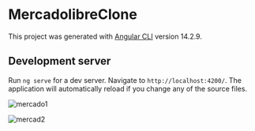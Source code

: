 # MercadolibreClone

This project was generated with [Angular CLI](https://github.com/angular/angular-cli) version 14.2.9.

## Development server

Run `ng serve` for a dev server. Navigate to `http://localhost:4200/`. The application will automatically reload if you change any of the source files.

![mercado1](https://github.com/Keinlinks/mercadolibre-clone/assets/121351527/52e22c5a-f2b4-49f3-9b51-ce4ff481491c)


![mercad2](https://github.com/Keinlinks/mercadolibre-clone/assets/121351527/8ef73c8e-3743-4a96-950a-b6eaebc831ba)
